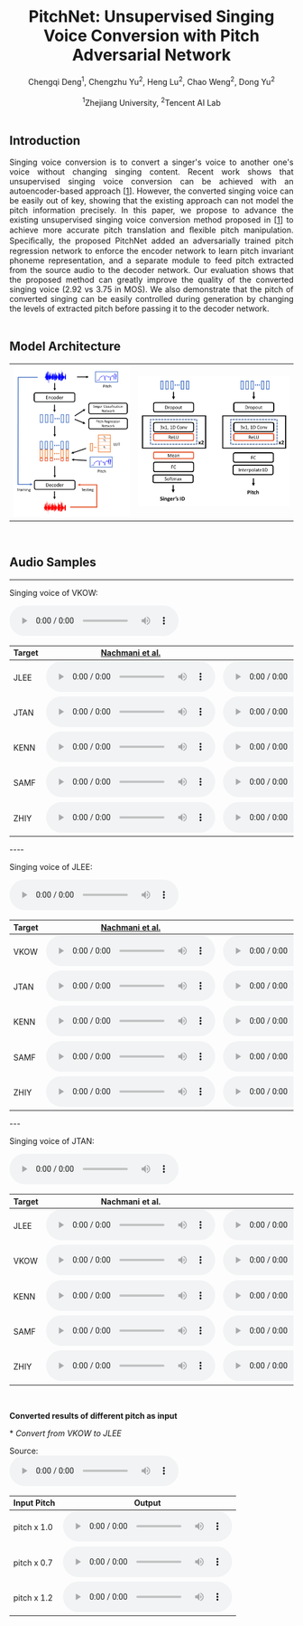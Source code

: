 # <center>PitchNet: Unsupervised Singing Voice Conversion with Pitch Adversarial Network</center>

<center>Chengqi Deng<sup>1</sup>, Chengzhu Yu<sup>2</sup>, Heng Lu<sup>2</sup>, Chao Weng<sup>2</sup>, Dong Yu<sup>2</sup></center><br>
<center><sup>1</sup>Zhejiang University, <sup>2</sup>Tencent AI Lab</center> 

<br>



## Introduction

<div style="text-align: justify"> Singing voice conversion is to convert a singer's voice to another one's voice without changing singing content. Recent work shows that unsupervised singing voice conversion can be achieved with an autoencoder-based approach [<a href="https://arxiv.org/abs/1904.06590">1</a>]. However, the converted singing voice can be easily out of key, showing that the existing approach can not model the pitch information precisely. In this paper, we propose to advance the existing unsupervised singing voice conversion method proposed in [<a href="https://arxiv.org/abs/1904.06590">1</a>] to achieve more accurate pitch translation and ﬂexible pitch manipulation. Speciﬁcally, the proposed PitchNet added an adversarially trained pitch regression network to enforce the encoder network to learn pitch invariant phoneme representation, and a separate module to feed pitch extracted from the source audio to the decoder network. Our evaluation shows that the proposed method can greatly improve the quality of the converted singing voice (2.92 vs 3.75 in MOS). We also demonstrate that the pitch of converted singing can be easily controlled during generation by changing the levels of extracted pitch before passing it to the decoder network.  </div>

<br>

## Model Architecture

<table border="0">
  <tbody>
    <tr>
      <td><img src="imgs/model.png" alt="Overall Architecture"></td>
      <td><img src="imgs/submodels-cut.png" alt="Sub-models Architecture"></td>
    </tr>
  </tbody>
</table>

<br>

## Audio Samples

---


Singing voice of VKOW: 

<audio controls="" preload="auto">
            <source src="wavs/Origin/VKOW-11.wav"></audio>

<table align="center">
  <thead>
    <tr>
      <th>Target</th>
      <!-- th>Original voice</th-->
      <th><a href="https://arxiv.org/abs/1904.06590">Nachmani et al.</a></th>
      <th>Ours</th>
    </tr>
  </thead>
  <tbody>
    <tr>
      <td>JLEE</td>
      <!--td><audio controls="" preload="auto">
            <source src="wavs/Origin/JLEE-08.wav"></audio></td-->
      <td><audio controls="" preload="auto">
            <source src="wavs/USVC/VKOW-11-JLEE.wav"></audio></td>
      <td><audio controls="" preload="auto">
            <source src="wavs/Ours/VKOW-11-JLEE.wav"></audio></td>
    </tr>
    <tr>
      <td>JTAN</td>
      <!--td> </td-->
      <td><audio controls="" preload="auto">
            <source src="wavs/USVC/VKOW-11-JTAN.wav"></audio></td>
      <td><audio controls="" preload="auto">
            <source src="wavs/Ours/VKOW-11-JTAN.wav"></audio></td>
    </tr>
    <tr>
      <td>KENN</td>
      <!--td> </td-->
      <td><audio controls="" preload="auto">
            <source src="wavs/USVC/VKOW-11-KENN.wav"></audio></td>
      <td><audio controls="" preload="auto">
            <source src="wavs/Ours/VKOW-11-KENN.wav"></audio></td>
    </tr>
    <tr>
      <td>SAMF</td>
      <!--td> </td-->
      <td><audio controls="" preload="auto">
            <source src="wavs/USVC/VKOW-11-SAMF.wav"></audio></td>
      <td><audio controls="" preload="auto">
            <source src="wavs/Ours/VKOW-11-SAMF.wav"></audio></td>
    </tr>
    <tr>
      <td>ZHIY</td>
      <!--td> </td-->
      <td><audio controls="" preload="auto">
            <source src="wavs/USVC/VKOW-11-ZHIY.wav"></audio></td>
      <td><audio controls="" preload="auto">
            <source src="wavs/Ours/VKOW-11-ZHIY.wav"></audio></td>
    </tr>
  </tbody>
</table>
----

Singing voice of JLEE: 

<audio controls="" preload="auto">
            <source src="wavs/Origin/JLEE-08.wav"></audio>

<table>
  <thead>
    <tr>
      <th>Target</th>
      <!-- th>Original voice</th-->
      <th><a href="https://arxiv.org/abs/1904.06590">Nachmani et al.</a></th>
      <th>Ours</th>
    </tr>
  </thead>
  <tbody>
    <tr>
      <td>VKOW</td>
      <!--td><audio controls="" preload="auto">
            <source src="wavs/Origin/JLEE-08.wav"></audio></td-->
      <td><audio controls="" preload="auto">
            <source src="wavs/USVC/JLEE-08-VKOW.wav"></audio></td>
      <td><audio controls="" preload="auto">
            <source src="wavs/Ours/JLEE-08-VKOW.wav"></audio></td>
    </tr>
    <tr>
      <td>JTAN</td>
      <!--td> </td-->
      <td><audio controls="" preload="auto">
            <source src="wavs/USVC/JLEE-08-JTAN.wav"></audio></td>
      <td><audio controls="" preload="auto">
            <source src="wavs/Ours/JLEE-08-JTAN.wav"></audio></td>
    </tr>
    <tr>
      <td>KENN</td>
      <!--td> </td-->
      <td><audio controls="" preload="auto">
            <source src="wavs/USVC/JLEE-08-KENN.wav"></audio></td>
      <td><audio controls="" preload="auto">
            <source src="wavs/Ours/JLEE-08-KENN.wav"></audio></td>
    </tr>
    <tr>
      <td>SAMF</td>
      <!--td> </td-->
      <td><audio controls="" preload="auto">
            <source src="wavs/USVC/JLEE-08-SAMF.wav"></audio></td>
      <td><audio controls="" preload="auto">
            <source src="wavs/Ours/JLEE-08-SAMF.wav"></audio></td>
    </tr>
    <tr>
      <td>ZHIY</td>
      <!--td> </td-->
      <td><audio controls="" preload="auto">
            <source src="wavs/USVC/JLEE-08-ZHIY.wav"></audio></td>
      <td><audio controls="" preload="auto">
            <source src="wavs/Ours/JLEE-08-ZHIY.wav"></audio></td>
    </tr>
  </tbody>
</table>
---

Singing voice of JTAN:

<audio controls="" preload="auto">
            <source src="wavs/Origin/JTAN-16.wav"></audio>

<table>
  <thead>
    <tr>
      <th>Target</th>
      <!-- th>Original voice</th-->
      <th>Nachmani et al.</th>
      <th>Ours</th>
    </tr>
  </thead>
  <tbody>
    <tr>
      <td>JLEE</td>
      <td><audio controls="" preload="auto">
            <source src="wavs/USVC/JTAN-16-JLEE.wav"></audio></td>
      <td><audio controls="" preload="auto">
            <source src="wavs/Ours/JTAN-16-JLEE.wav"></audio></td>
    </tr>
    <tr>
      <td>VKOW</td>
      <!--td> </td-->
      <td><audio controls="" preload="auto">
            <source src="wavs/USVC/JTAN-16-VKOW.wav"></audio></td>
      <td><audio controls="" preload="auto">
            <source src="wavs/Ours/JTAN-16-VKOW.wav"></audio></td>
    </tr>
    <tr>
      <td>KENN</td>
      <!--td> </td-->
      <td><audio controls="" preload="auto">
            <source src="wavs/USVC/JTAN-16-KENN.wav"></audio></td>
      <td><audio controls="" preload="auto">
            <source src="wavs/Ours/JTAN-16-KENN.wav"></audio></td>
    </tr>
    <tr>
      <td>SAMF</td>
      <!--td> </td-->
      <td><audio controls="" preload="auto">
            <source src="wavs/USVC/JTAN-16-SAMF.wav"></audio></td>
      <td><audio controls="" preload="auto">
            <source src="wavs/Ours/JTAN-16-SAMF.wav"></audio></td>
    </tr>
    <tr>
      <td>ZHIY</td>
      <!--td> </td-->
      <td><audio controls="" preload="auto">
            <source src="wavs/USVC/JTAN-16-ZHIY.wav"></audio></td>
      <td><audio controls="" preload="auto">
            <source src="wavs/Ours/JTAN-16-ZHIY.wav"></audio></td>
    </tr>
  </tbody>
</table>

<br>

**Converted results of different pitch as input**

\* *Convert from VKOW to JLEE*

Source:  
<audio controls="" preload="auto">
            <source src="wavs/Origin/VKOW-11.wav"></audio>

<table>
  <thead>
    <tr>
      <th>Input Pitch</th>
      <th>Output</th>
    </tr>
  </thead>
  <tbody>
    <tr>
      <td>pitch x 1.0</td>
      <td><audio controls="" preload="auto">
            <source src="wavs/Pitch/VKOW-11-JLEE-1.0.wav"></audio></td>
    </tr>
    <tr>
      <td>pitch x 0.7</td>
      <td><audio controls="" preload="auto">
            <source src="wavs/Pitch/VKOW-11-JLEE-0.7.wav"></audio></td>
    </tr>
    <tr>
      <td>pitch x 1.2</td>
      <td><audio controls="" preload="auto">
            <source src="wavs/Pitch/VKOW-11-JLEE-1.2.wav"></audio></td>
    </tr>
  </tbody>
</table>